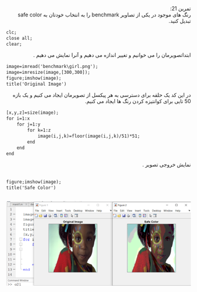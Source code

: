 

<div dir ="rtl">

تمرین 21:<br/>
    رنگ های موجود در یکی از تصاویر benchmark را به انتخاب خودتان به safe color تبدیل کنید.  
</div>

```
clc;
close all;
clear;
``` 
<div dir ="rtl">
ابتداتصویرمان را می خوانیم و  تغییر اندازه می دهیم و آنرا نمایش می دهیم .    <br/>
</div>

```
image=imread('benchmark\girl.png');
image=imresize(image,[300,300]);
figure;imshow(image);
title('Original Image')
```
<div dir ="rtl">

در این کد یک حلقه برای دسترسی به هر پیکسل  از تصویرمان  ایجاد می کنیم و یک بازه 50 تایی برای کوانتیزه کردن رنگ ها ایجاد می کنیم.
     <br/>
</div>

```
[x,y,z]=size(image);
for i=1:x
    for j=1:y
        for k=1:z
            image(i,j,k)=floor(image(i,j,k)/51)*51;
        end
    end
end 
```

<div dir ="rtl">
   نمایش خروجی تصویر   .<br/>
</div>

```

figure;imshow(image);
title('Safe Color')
   

```



![out](https://github.com/semnan-university-ai/image-processing-class/blob/main/excersiecs/FatemehSeyfi/21/q21.png)



